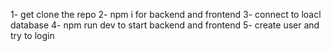 1- get clone the repo 
2- npm i for backend and frontend 
3- connect to loacl database 
4- npm run dev to start backend and frontend
5- create user and try to login 


